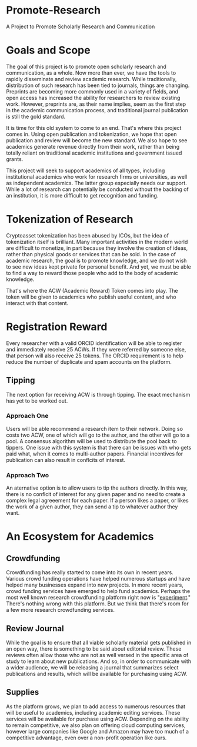 # Promote-Research
 A Project to Promote Scholarly Research and Communication

# Goals and Scope

The goal of this project is to promote open scholarly research and communication, as a whole. Now more than ever, we have the tools to rapidly disseminate and review academic research. While traditionally, distribution of such research has been tied to journals, things are changing. Preprints are becoming more commonly used in a variety of fields, and open access has increased the ability for researchers to review existing work. However, preprints are, as their name implies, seem as the first step in the academic communication process, and traditional journal publication is still the gold standard.

It is time for this old system to come to an end. That's where this project comes in. Using open publication and tokenization, we hope that open publication and review will become the new standard. We also hope to see academics generate revenue directly from their work, rather than being totally reliant on traditional academic institutions and government issued grants.

This project will seek to support academics of all types, including institutional academics who work for research firms or universities, as well as independent academics. The latter group especially needs our support. While a lot of research can potentially be conducted without the backing of an institution, it is more difficult to get recognition and funding.

# Tokenization of Research

Cryptoasset tokenization has been abused by ICOs, but the idea of tokenization itself is brilliant. Many important activities in the modern world are difficult to monetize, in part because they involve the creation of ideas, rather than physical goods or services that can be sold. In the case of academic research, the goal is to promote knowledge, and we do not wish to see new ideas kept private for personal benefit. And yet, we must be able to find a way to reward those people who add to the body of academic knowledge.

That's where the ACW (Academic Reward) Token comes into play. The token will be given to academics who publish useful content, and who interact with that content.

# Registration Reward

Every researcher with a valid ORCID identification will be able to register and immediately receive 25 ACWs. If they were referred by someone else, that person will also receive 25 tokens. The ORCID requirement is to help reduce the number of duplicate and spam accounts on the platform.

## Tipping

The next option for receiving ACW is through tipping. The exact mechanism has yet to be worked out.

### Approach One

Users will be able recommend a research item to their network. Doing so costs two ACW, one of which will go to the author, and the other will go to a pool. A consensus algorithm will be used to distribute the pool back to tippers. One issue with this system is that there can be issues with who gets paid what, when it comes to multi-author papers. Financial incentives for publication can also result in conflcits of interest.

### Approach Two

An aternative option is to allow users to tip the authors directly. In this way, there is no conflcit of interest for any given paper and no need to create a complex legal agreeement for each paper. If a person likes a paper, or likes the work of a given author, they can send a tip to whatever author they want. 

# An Ecosystem for Academics

## Crowdfunding

Crowdfunding has really started to come into its own in recent years. Various crowd funding operations have helped numerous startups and have helped many businesses expand into new projects. In more recent years, crowd funding services have emerged to help fund academics. Perhaps the most well known research crowdfunding platform right now is "[experiment](http://experiment.com)." There's nothing wrong with this platform. But we think that there's room for a few more research crowdfunding services.

## Review Journal

While the goal is to ensure that all viable scholarly material gets published in an open way, there is something to be said about editorial review. These reviews often allow those who are not as well versed in the specific area of study to learn about new publications. And so, in order to communicate with a wider audience, we will be releasing a journal that summarizes select publications and results, which will be available for purchasing using ACW.

## Supplies

As the platform grows, we plan to add access to numerous resources that will be useful to academics, including academic editing services. These services will be available for purchase using ACW. Depending on the ability to remain competitive, we also plan on offering cloud computing services, however large companies like Google and Amazon may have too much of a competitive advantage, even over a non-profit operation like ours.
